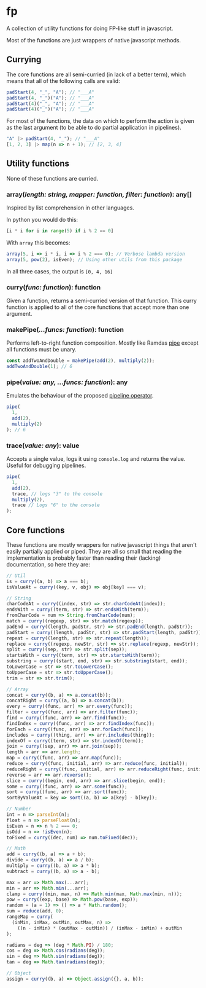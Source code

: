 # fp

A collection of utility functions for doing FP-like stuff in javascript.

Most of the functions are just wrappers of native javascript methods.

## Currying

The core functions are all semi-curried (in lack of a better term), which means that all of the following calls are valid:

```js
padStart(4, "_", "A"); // "___A"
padStart(4, "_")("A"); // "___A"
padStart(4)("_", "A"); // "___A"
padStart(4)("_")("A"); // "___A"
```

For most of the functions, the data on which to perform the action is given as the last argument (to be able to do partial application in pipelines).

```js
"A" |> padStart(4, "_"); // "___A"
[1, 2, 3] |> map(n => n + 1); // [2, 3, 4]
```

## Utility functions

None of these functions are curried.

### array(_**length**: string, **mapper**: function, **filter**: function_): any[]

Inspired by list comprehension in other languages.

In python you would do this:

```python
[i * i for i in range(5) if i % 2 == 0]
```

With `array` this becomes:

```js
array(5, i => i * i, i => i % 2 === 0); // Verbose lambda version
array(5, pow(2), isEven); // Using other utils from this package
```

In all three cases, the output is `[0, 4, 16]`

### curry(_**func**: function_): function

Given a function, returns a semi-curried version of that function. This curry function is applied to all of the core functions that accept more than one argument.

### makePipe(_...funcs: function_): function

Performs left-to-right function composition. Mostly like Ramdas [pipe](https://ramdajs.com/docs/#pipe) except all functions must be unary.

```js
const addTwoAndDouble = makePipe(add(2), multiply(2));
addTwoAndDouble(1); // 6
```

### pipe(_**value**: any, ...**funcs**: function_): any

Emulates the behaviour of the proposed [pipeline operator](https://github.com/tc39/proposal-pipeline-operator).

```js
pipe(
  1,
  add(2),
  multiply(2)
); // 6
```

### trace(_**value**: any_): value

Accepts a single value, logs it using `console.log` and returns the value. Useful for debugging pipelines.

```js
pipe(
  1,
  add(2),
  trace, // logs "3" to the console
  multiply(2),
  trace // Logs "6" to the console
);
```

## Core functions

These functions are mostly wrappers for native javascript things that aren't easily partially applied or piped. They are all so small that reading the implementation is probably faster than reading their (lacking) documentation, so here they are:

```js
// Util
is = curry((a, b) => a === b);
isValueAt = curry((key, v, obj) => obj[key] === v);

// String
charCodeAt = curry((index, str) => str.charCodeAt(index));
endsWith = curry((term, str) => str.endsWith(term));
fromCharCode = num => String.fromCharCode(num);
match = curry((regexp, str) => str.match(regexp));
padEnd = curry((length, padStr, str) => str.padEnd(length, padStr));
padStart = curry((length, padStr, str) => str.padStart(length, padStr));
repeat = curry((length, str) => str.repeat(length));
replace = curry((regexp, newStr, str) => str.replace(regexp, newStr));
split = curry((sep, str) => str.split(sep));
startsWith = curry((term, str) => str.startsWith(term));
substring = curry((start, end, str) => str.substring(start, end));
toLowerCase = str => str.toLowerCase();
toUpperCase = str => str.toUpperCase();
trim = str => str.trim();

// Array
concat = curry((b, a) => a.concat(b));
concatRight = curry((a, b) => a.concat(b));
every = curry((func, arr) => arr.every(func));
filter = curry((func, arr) => arr.filter(func));
find = curry((func, arr) => arr.find(func));
findIndex = curry((func, arr) => arr.findIndex(func));
forEach = curry((func, arr) => arr.forEach(func));
includes = curry((thing, arr) => arr.includes(thing));
indexOf = curry((term, str) => str.indexOf(term));
join = curry((sep, arr) => arr.join(sep));
length = arr => arr.length;
map = curry((func, arr) => arr.map(func));
reduce = curry((func, initial, arr) => arr.reduce(func, initial));
reduceRight = curry((func, initial, arr) => arr.reduceRight(func, initial));
reverse = arr => arr.reverse();
slice = curry((begin, end, arr) => arr.slice(begin, end));
some = curry((func, arr) => arr.some(func));
sort = curry((func, arr) => arr.sort(func));
sortByValueAt = key => sort((a, b) => a[key] - b[key]);

// Number
int = n => parseInt(n);
float = n => parseFloat(n);
isEven = n => n % 2 === 0;
isOdd = n => !isEven(n);
toFixed = curry((dec, num) => num.toFixed(dec));

// Math
add = curry((b, a) => a + b);
divide = curry((b, a) => a / b);
multiply = curry((b, a) => a * b);
subtract = curry((b, a) => a - b);

max = arr => Math.max(...arr);
min = arr => Math.min(...arr);
clamp = curry((min, max, n) => Math.min(max, Math.max(min, n)));
pow = curry((exp, base) => Math.pow(base, exp));
random = (a = 1) => () => a * Math.random();
sum = reduce(add, 0);
rangeMap = curry(
  (inMin, inMax, outMin, outMax, n) =>
    ((n - inMin) * (outMax - outMin)) / (inMax - inMin) + outMin
);

radians = deg => (deg * Math.PI) / 180;
cos = deg => Math.cos(radians(deg));
sin = deg => Math.sin(radians(deg));
tan = deg => Math.tan(radians(deg));

// Object
assign = curry((b, a) => Object.assign({}, a, b));
```
